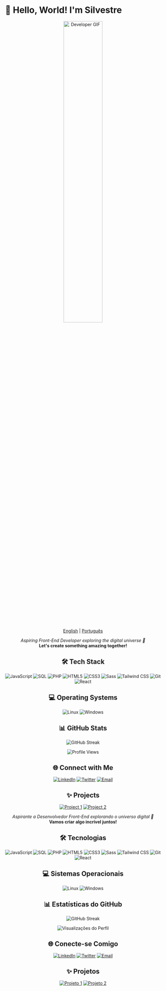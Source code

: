 # 👋 Hello, World! I'm Silvestre

<p align="center">
  <img width="50%" src="https://github.com/SilesterGold9/SilesterGold9/blob/main/assets/developer.gif?raw=true" alt="Developer GIF">
</p>

<div align="center">
  <a href="#english">English</a> | <a href="#portuguese">Português</a>
</div>

<div id="english">

<p align="center">
  <i>Aspiring Front-End Developer exploring the digital universe 🚀</i><br>
  <b>Let's create something amazing together!</b>
</p>

<h2 align="center">🛠️ Tech Stack</h2>

<p align="center">
  <img src="https://img.shields.io/badge/javascript-F7DF1E?style=for-the-badge&logo=javascript&logoColor=black" alt="JavaScript">
  <img src="https://img.shields.io/badge/sql-4479A1?style=for-the-badge&logo=mysql&logoColor=white" alt="SQL">
  <img src="https://img.shields.io/badge/php-777BB4?style=for-the-badge&logo=php&logoColor=white" alt="PHP">
  <img src="https://img.shields.io/badge/html5-E34F26?style=for-the-badge&logo=html5&logoColor=white" alt="HTML5">
  <img src="https://img.shields.io/badge/css3-1572B6?style=for-the-badge&logo=css3&logoColor=white" alt="CSS3">
  <img src="https://img.shields.io/badge/sass-CC6699?style=for-the-badge&logo=sass&logoColor=white" alt="Sass">
  <img src="https://img.shields.io/badge/tailwindcss-38B2AC?style=for-the-badge&logo=tailwind-css&logoColor=white" alt="Tailwind CSS">
  <img src="https://img.shields.io/badge/git-F05032?style=for-the-badge&logo=git&logoColor=white" alt="Git">
  <img src="https://img.shields.io/badge/react-61DAFB?style=for-the-badge&logo=react&logoColor=black" alt="React">
</p>

<h2 align="center">💻 Operating Systems</h2>

<p align="center">
  <img src="https://img.shields.io/badge/linux-FCC624?style=for-the-badge&logo=linux&logoColor=black" alt="Linux">
  <img src="https://img.shields.io/badge/Windows-0078D6?style=for-the-badge&logo=windows&logoColor=white" alt="Windows">
</p>

<h2 align="center">📊 GitHub Stats</h2>

<p align="center">
  <img src="https://github-readme-streak-stats.herokuapp.com/?user=SilesterGold9&hide_border=true&card_width=338&theme=dark" alt="GitHub Streak">
</p>

<p align="center">
  <img src="https://komarev.com/ghpvc/?username=SilesterGold9&color=blue&style=flat-square" alt="Profile Views">
</p>

<h2 align="center">🌐 Connect with Me</h2>
<p align="center">
  <a href="https://www.linkedin.com/in/silvestre-dourado-b45425307/"><img src="https://img.shields.io/badge/LinkedIn-0077B5?style=for-the-badge&logo=linkedin&logoColor=white" alt="LinkedIn"></a>
  <a href="https://twitter.com/silvestre"><img src="https://img.shields.io/badge/Twitter-1DA1F2?style=for-the-badge&logo=twitter&logoColor=white" alt="Twitter"></a>
  <a href="mailto:silvestre@example.com"><img src="https://img.shields.io/badge/Email-D14836?style=for-the-badge&logo=gmail&logoColor=white" alt="Email"></a>
</p>

<h2 align="center">✨ Projects</h2>
<p align="center">
  <a href="https://github.com/SilesterGold9/project1"><img src="https://img.shields.io/badge/Project1-000000?style=for-the-badge&logo=github&logoColor=white" alt="Project 1"></a>
  <a href="https://github.com/SilesterGold9/project2"><img src="https://img.shields.io/badge/Project2-000000?style=for-the-badge&logo=github&logoColor=white" alt="Project 2"></a>
</p>

</div>

<div id="portuguese">

<p align="center">
  <i>Aspirante a Desenvolvedor Front-End explorando o universo digital 🚀</i><br>
  <b>Vamos criar algo incrível juntos!</b>
</p>

<h2 align="center">🛠️ Tecnologias</h2>

<p align="center">
  <img src="https://img.shields.io/badge/javascript-F7DF1E?style=for-the-badge&logo=javascript&logoColor=black" alt="JavaScript">
  <img src="https://img.shields.io/badge/sql-4479A1?style=for-the-badge&logo=mysql&logoColor=white" alt="SQL">
  <img src="https://img.shields.io/badge/php-777BB4?style=for-the-badge&logo=php&logoColor=white" alt="PHP">
  <img src="https://img.shields.io/badge/html5-E34F26?style=for-the-badge&logo=html5&logoColor=white" alt="HTML5">
  <img src="https://img.shields.io/badge/css3-1572B6?style=for-the-badge&logo=css3&logoColor=white" alt="CSS3">
  <img src="https://img.shields.io/badge/sass-CC6699?style=for-the-badge&logo=sass&logoColor=white" alt="Sass">
  <img src="https://img.shields.io/badge/tailwindcss-38B2AC?style=for-the-badge&logo=tailwind-css&logoColor=white" alt="Tailwind CSS">
  <img src="https://img.shields.io/badge/git-F05032?style=for-the-badge&logo=git&logoColor=white" alt="Git">
  <img src="https://img.shields.io/badge/react-61DAFB?style=for-the-badge&logo=react&logoColor=black" alt="React">
</p>

<h2 align="center">💻 Sistemas Operacionais</h2>

<p align="center">
  <img src="https://img.shields.io/badge/linux-FCC624?style=for-the-badge&logo=linux&logoColor=black" alt="Linux">
  <img src="https://img.shields.io/badge/Windows-0078D6?style=for-the-badge&logo=windows&logoColor=white" alt="Windows">
</p>

<h2 align="center">📊 Estatísticas do GitHub</h2>

<p align="center">
  <img src="https://github-readme-streak-stats.herokuapp.com/?user=SilesterGold9&hide_border=true&card_width=338&theme=dark" alt="GitHub Streak">
</p>

<p align="center">
  <img src="https://komarev.com/ghpvc/?username=SilesterGold9&color=blue&style=flat-square" alt="Visualizações do Perfil">
</p>

<h2 align="center">🌐 Conecte-se Comigo</h2>
<p align="center">
  <a href="https://www.linkedin.com/in/silvestre-dourado-b45425307/"><img src="https://img.shields.io/badge/LinkedIn-0077B5?style=for-the-badge&logo=linkedin&logoColor=white" alt="LinkedIn"></a>
  <a href="https://twitter.com/silvestre"><img src="https://img.shields.io/badge/Twitter-1DA1F2?style=for-the-badge&logo=twitter&logoColor=white" alt="Twitter"></a>
  <a href="mailto:silvestre@example.com"><img src="https://img.shields.io/badge/Email-D14836?style=for-the-badge&logo=gmail&logoColor=white" alt="Email"></a>
</p>

<h2 align="center">✨ Projetos</h2>
<p align="center">
  <a href="https://github.com/SilesterGold9/project1"><img src="https://img.shields.io/badge/Projeto1-000000?style=for-the-badge&logo=github&logoColor=white" alt="Projeto 1"></a>
  <a href="https://github.com/SilesterGold9/project2"><img src="https://img.shields.io/badge/Projeto2-000000?style=for-the-badge&logo=github&logoColor=white" alt="Projeto 2"></a>
</p>

</div>
